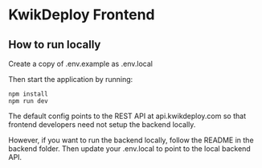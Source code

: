 # KwikDeploy Frontend

## How to run locally

Create a copy of .env.example as .env.local

Then start the application by running:

    npm install
    npm run dev

The default config points to the REST API at api.kwikdeploy.com so that frontend developers need not setup
the backend locally.

However, if you want to run the backend locally, follow the README in the backend folder. Then update
your .env.local to point to the local backend API.
